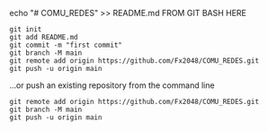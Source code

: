 echo "# COMU_REDES" >> README.md
FROM GIT BASH HERE
````
git init
git add README.md
git commit -m "first commit"
git branch -M main
git remote add origin https://github.com/Fx2048/COMU_REDES.git
git push -u origin main
````


…or push an existing repository from the command line
````
git remote add origin https://github.com/Fx2048/COMU_REDES.git
git branch -M main
git push -u origin main
````

